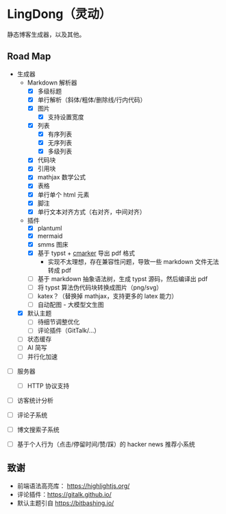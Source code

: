 # LingDong（灵动）

静态博客生成器，以及其他。

## Road Map

- 生成器
  - Markdown 解析器
    - [x] 多级标题
    - [x] 单行解析（斜体/粗体/删除线/行内代码）
    - [x] 图片
      - [x] 支持设置宽度
    - [x] 列表
      - [x] 有序列表
      - [x] 无序列表
      - [x] 多级列表
    - [x] 代码块
    - [x] 引用块
    - [x] mathjax 数学公式
    - [x] 表格
    - [x] 单行单个 html 元素
    - [x] 脚注
    - [x] 单行文本对齐方式（右对齐，中间对齐）
  - 插件
    - [x] plantuml
    - [x] mermaid
    - [x] smms 图床
    - [x] 基于 typst + [cmarker](https://typst.app/universe/package/cmarker/) 导出 pdf 格式
      - 实现不太理想，存在兼容性问题，导致一些 markdown 文件无法转成 pdf
    - [ ] 基于 markdown 抽象语法树，生成 typst 源码，然后编译出 pdf
    - [ ] 将 typst 算法伪代码块转换成图片（png/svg）
    - [ ] katex？（替换掉 mathjax，支持更多的 latex 能力）
    - [ ] 自动配图 - 大模型文生图
  - [x] 默认主题
    - [ ] 待细节调整优化
    - [ ] 评论插件（GitTalk/...）
  - [ ] 状态缓存
  - [ ] AI 简写
  - [ ] 并行化加速

- [ ] 服务器
  - [ ] HTTP 协议支持
  
- [ ] 访客统计分析
- [ ] 评论子系统
- [ ] 博文搜索子系统

- [ ] 基于个人行为（点击/停留时间/赞/踩）的 hacker news 推荐小系统

## 致谢

- 前端语法高亮库： https://highlightjs.org/
- 评论插件：https://gitalk.github.io/
- 默认主题引自 https://bitbashing.io/
